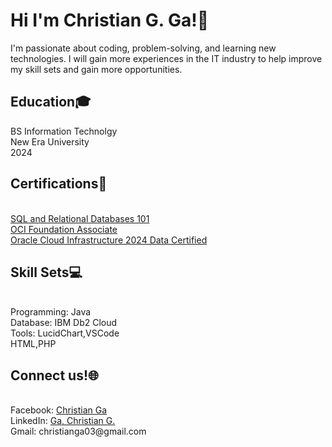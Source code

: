 <h1> Hi I'm Christian G. Ga!👋 </h1> 
I'm passionate about coding, problem-solving, and learning new technologies. I will gain more experiences in the IT industry to help improve my skill sets and gain more opportunities.


<h2>  Education🎓 </h2>
BS Information Technolgy<br>
New Era University<br>
2024

<h2>Certifications📝</h2> <br>
<a href="https://courses.cognitiveclass.ai/certificates/741df46a5645454686992347f91b4bcb">SQL and Relational Databases 101</a> <br>
<a href="https://catalog-education.oracle.com/ords/certview/sharebadge?id=68577F18A9C46EC164193AC7EAC706D9C65BD019B9CF8453FE240EC6D36EEC9B">OCI Foundation Associate</a> <br>
<a href="https://catalog-education.oracle.com/ords/certview/sharebadge?id=68577F18A9C46EC164193AC7EAC706D9A1D110DBE6BFCCF74BF1C27C4A3BB72E">Oracle Cloud Infrastructure 2024 Data Certified</a> <br>



<h2>Skill Sets💻</h2> <br>
Programming: Java<br>
Database: IBM Db2 Cloud<br> 
Tools: LucidChart,VSCode<br>  
HTML,PHP



<h2>Connect us!🌐</h2> <br>
Facebook: <a href="https://www.facebook.com/christian.ga.33">Christian Ga</a> <br>
LinkedIn: <a href="https://www.linkedin.com/in/ga-christian-g-b1868b2a5"> Ga, Christian G. </a> <br>
Gmail: christianga03@gmail.com

